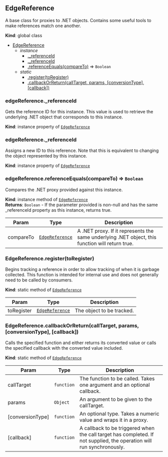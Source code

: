 <a name="EdgeReference"></a>

## EdgeReference
A base class for proxies to .NET objects.  Contains some useful tools to 
make references match one another.

**Kind**: global class  

* [EdgeReference](#EdgeReference)
    * _instance_
        * [._referenceId](#EdgeReference+_referenceId)
        * [._referenceId](#EdgeReference+_referenceId)
        * [.referenceEquals(compareTo)](#EdgeReference+referenceEquals) ⇒ <code>Boolean</code>
    * _static_
        * [.register(toRegister)](#EdgeReference.register)
        * [.callbackOrReturn(callTarget, params, [conversionType], [callback])](#EdgeReference.callbackOrReturn)

<a name="EdgeReference+_referenceId"></a>

### edgeReference._referenceId
Gets the reference ID for this instance.  This value is used to retrieve 
the underlying .NET object that corresponds to this instance.

**Kind**: instance property of <code>[EdgeReference](#EdgeReference)</code>  
<a name="EdgeReference+_referenceId"></a>

### edgeReference._referenceId
Assigns a new ID to this reference.  Note that this is equivalent to 
changing the object represented by this instance.

**Kind**: instance property of <code>[EdgeReference](#EdgeReference)</code>  
<a name="EdgeReference+referenceEquals"></a>

### edgeReference.referenceEquals(compareTo) ⇒ <code>Boolean</code>
Compares the .NET proxy provided against this instance.

**Kind**: instance method of <code>[EdgeReference](#EdgeReference)</code>  
**Returns**: <code>Boolean</code> - If the parameter provided is non-null and has the same 
        _referenceId property as this instance, returns true.  

| Param | Type | Description |
| --- | --- | --- |
| compareTo | <code>[EdgeReference](#EdgeReference)</code> | A .NET proxy.  If it represents the same         underlying .NET object, this function will return true. |

<a name="EdgeReference.register"></a>

### EdgeReference.register(toRegister)
Begins tracking a reference in order to allow tracking of when it is 
garbage collected.  This function is intended for internal use and does 
not generally need to be called by consumers.

**Kind**: static method of <code>[EdgeReference](#EdgeReference)</code>  

| Param | Type | Description |
| --- | --- | --- |
| toRegister | <code>[EdgeReference](#EdgeReference)</code> | The object to be tracked. |

<a name="EdgeReference.callbackOrReturn"></a>

### EdgeReference.callbackOrReturn(callTarget, params, [conversionType], [callback])
Calls the specified function and either returns its converted value or 
calls the specified callback with the converted value included.

**Kind**: static method of <code>[EdgeReference](#EdgeReference)</code>  

| Param | Type | Description |
| --- | --- | --- |
| callTarget | <code>function</code> | The function to be called.  Takes one         argument and an optional callback. |
| params | <code>Object</code> | An argument to be given to the callTarget. |
| [conversionType] | <code>function</code> | An optional type.  Takes a numeric         value and wraps it in a proxy. |
| [callback] | <code>function</code> | A callback to be triggered when the call         target has completed.  If not supplied, the operation will run         synchronously. |

